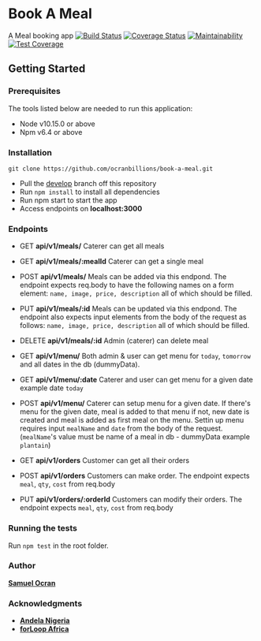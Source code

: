 
# Book A Meal
A Meal booking app
[![Build Status](https://travis-ci.com/ocranbillions/book-a-meal.svg?branch=develop)](https://travis-ci.com/ocranbillions/book-a-meal) [![Coverage Status](https://coveralls.io/repos/github/ocranbillions/book-a-meal/badge.svg?branch=develop)](https://coveralls.io/github/ocranbillions/book-a-meal?branch=develop) [![Maintainability](https://api.codeclimate.com/v1/badges/8fcde27c84b527e0a8d8/maintainability)](https://codeclimate.com/github/ocranbillions/book-a-meal/maintainability) [![Test Coverage](https://api.codeclimate.com/v1/badges/8fcde27c84b527e0a8d8/test_coverage)](https://codeclimate.com/github/ocranbillions/book-a-meal/test_coverage)
## Getting Started
### Prerequisites
The tools listed below are needed to run this application:
* Node v10.15.0 or above
* Npm v6.4 or above
### Installation
`git clone https://github.com/ocranbillions/book-a-meal.git`
- Pull the [develop](https://github.com/ocranbillions/book-a-meal/tree/develop) branch off this repository
- Run `npm install` to install all dependencies
- Run npm start to start the app
- Access endpoints on **localhost:3000**


### Endpoints
- GET **api/v1/meals/** Caterer can get all meals
- GET **api/v1/meals/:mealId** Caterer can get a single meal
- POST **api/v1/meals/** Meals can be added via this endpond. The endpoint expects req.body to have the following names on a form element: `name, image, price, description` all of which should be filled.
- PUT **api/v1/meals/:id** Meals can be updated via this endpond. The endpoint also expects input elements from the body of the request as follows: `name, image, price, description` all of which should be filled.
- DELETE **api/v1/meals/:id** Admin (caterer) can delete meal

- GET **api/v1/menu/** Both admin & user can get menu for `today`, `tomorrow`  and all dates in the db (dummyData).

- GET **api/v1/menu/:date** Caterer and user can get menu for a given date example date `today`
- POST **api/v1/menu/** Caterer can setup menu for a given date. If there's menu for the given date, meal is added to that menu if not, new date is created and meal is added as first meal on the menu. Settin up menu requires input  `mealName` and `date` from the body of the request. (`mealName`'s value must be name of a meal in db - dummyData example `plantain`)

- GET **api/v1/orders** Customer can get all their orders
- POST **api/v1/orders** Customers can make order. The endpoint expects `meal`, `qty`, `cost` from req.body
- PUT **api/v1/orders/:orderId** Customers can modify their orders. The endpoint expects `meal`, `qty`, `cost` from req.body

### Running the tests
Run `npm test` in the root folder.

### Author
[**Samuel Ocran**](https://twitter.com/ocranbillions)

### Acknowledgments
- [**Andela Nigeria**](https://andela.com/)
- [**forLoop Africa**](https://forloop.africa/)